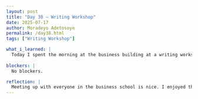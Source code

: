 ```yaml
---
layout: post
title: "Day 38 – Writing Workshop"
date: 2025-07-17
author: Moradeyo Adetosoye
permalink: /day38.html
tags: ["Writing Workshop"]

what_i_learned: |
  Today I spent the morning at the business building at a writing workshop. We practiced summarising our projects, among other little writing tasks. This is really helpful, because it helps in describing my work and progress in Overleaf. After that, I had to leave school early to go out of state.
  
blockers: |
  No blockers.

reflection: |
  Meeting up with everyone in the business school is nice. I enjoyed the workshop. I found it genuinely helpful. I also think it's helpful for my teammates.
---
```


